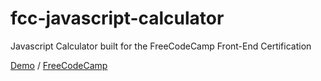# fcc-javascript-calculator
Javascript Calculator built for the FreeCodeCamp Front-End Certification

[Demo](http://leocadio94.github.io/fcc-tribute-page) / [FreeCodeCamp](https://www.freecodecamp.com/leocadio94)
